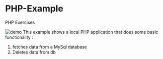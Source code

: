 # PHP-Example
PHP Exercises

![demo](demo.gif)
This example shows a local PHP application that does some basic functionality :
1) fetches data from a MySql database
2) Deletes data from db

